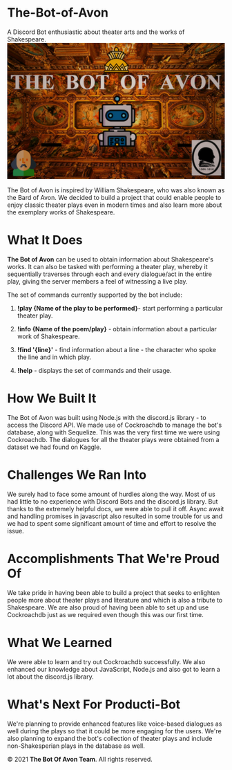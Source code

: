 # The-Bot-of-Avon
A Discord Bot enthusiastic about theater arts and the works of Shakespeare.
<img width="1024" alt="Producti-Bot" src="poster.jpg">

The Bot of Avon is inspired by William Shakespeare, who was also known as the Bard of Avon. We decided to build a project that could enable people to enjoy classic theater plays even in modern times and also learn more about the exemplary works of Shakespeare.

# What It Does
**The Bot of Avon** can be used to obtain information about Shakespeare's works. It can also be tasked with performing a theater play, whereby it sequentially traverses through each and every dialogue/act in the entire play, giving the server members a feel of witnessing a live play.

The set of commands currently supported by the bot include:

1) **!play {Name of the play to be performed}**- start performing a particular theater play.

2) **!info {Name of the poem/play}** - obtain information about a particular work of Shakespeare.

3) **!find '{line}'** - find information about a line - the character who spoke the line and in which play.

4) **!help** - displays the set of commands and their usage.

# How We Built It
The Bot of Avon was built using Node.js with the discord.js library - to access the Discord API. We made use of Cockroachdb to manage the bot's database, along with Sequelize. This was the very first time we were using Cockroachdb. The dialogues for all the theater plays were obtained from a dataset we had found on Kaggle.

# Challenges We Ran Into
We surely had to face some amount of hurdles along the way. Most of us had little to no experience with Discord Bots and the discord.js library. But thanks to the extremely helpful docs, we were able to pull it off. Async await and handling promises in javascript also resulted in some trouble for us and we had to spent some significant amount of time and effort to resolve the issue.

# Accomplishments That We're Proud Of
We take pride in having been able to build a project that seeks to enlighten people more about theater plays and literature and which is also a tribute to Shakespeare. We are also proud of having been able to set up and use Cockroachdb just as we required even though this was our first time.

# What We Learned
We were able to learn and try out Cockroachdb successfully. We also enhanced our knowledge about JavaScript, Node.js and also got to learn a lot about the discord.js library.

# What's Next For Producti-Bot
We're planning to provide enhanced features like voice-based dialogues as well during the plays so that it could be more engaging for the users. We're also planning to expand the bot's collection of theater plays and include non-Shakesperian plays in the database as well.

© 2021 **The Bot Of Avon Team**. All rights reserved.
